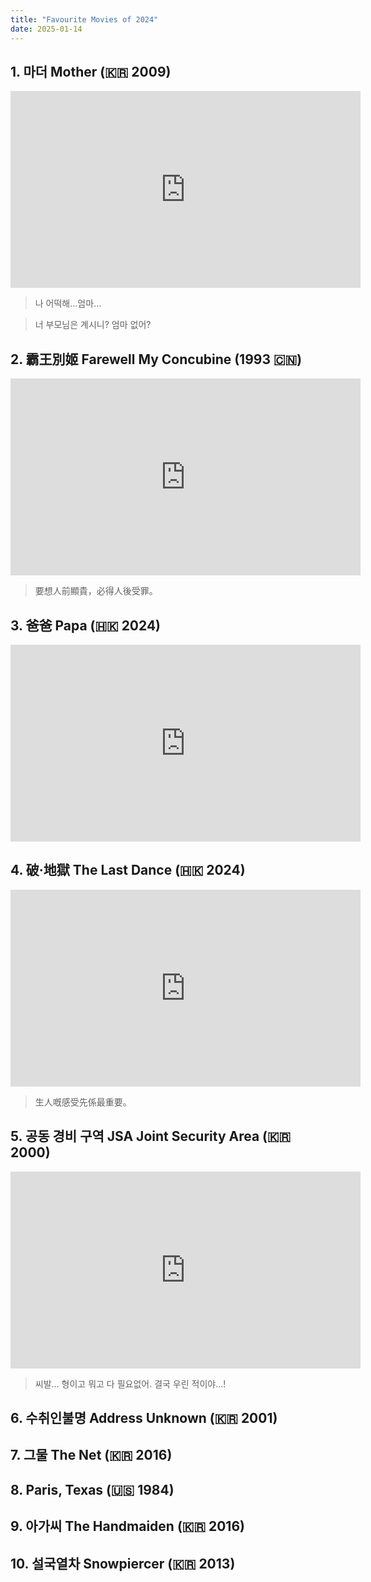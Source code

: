 ```yaml
---
title: "Favourite Movies of 2024"
date: 2025-01-14
---
```


## 1. 마더 Mother (🇰🇷 2009)

<iframe width="560" height="315" src="https://www.youtube.com/embed/iT08OXSSZxo" title="YouTube video player" frameborder="0" allow="accelerometer; autoplay; clipboard-write; encrypted-media; gyroscope; picture-in-picture; web-share" referrerpolicy="strict-origin-when-cross-origin" allowfullscreen></iframe>

> 나 어떡해...엄마...

> 너 부모님은 계시니? 엄마 없어?

## 2. 霸王別姬 Farewell My Concubine (1993 🇨🇳)

<iframe width="560" height="315" src="https://www.youtube.com/embed/QBjd8KKl27U" title="YouTube video player" frameborder="0" allow="accelerometer; autoplay; clipboard-write; encrypted-media; gyroscope; picture-in-picture; web-share" referrerpolicy="strict-origin-when-cross-origin" allowfullscreen></iframe>

> 要想人前顯貴，必得人後受罪。

## 3. 爸爸 Papa (🇭🇰 2024)

<iframe width="560" height="315" src="https://www.youtube.com/embed/0ydY" title="YouTube video player" frameborder="0" allow="accelerometer; autoplay; clipboard-write; encrypted-media; gyroscope; picture-in-picture; web-share" referrerpolicy="strict-origin-when-cross-origin" allowfullscreen></iframe>

## 4. 破·地獄 The Last Dance (🇭🇰 2024)

<iframe width="560" height="315" src="https://www.youtube.com/embed/qxM1kDmF_eE" title="YouTube video player" frameborder="0" allow="accelerometer; autoplay; clipboard-write; encrypted-media; gyroscope; picture-in-picture; web-share" referrerpolicy="strict-origin-when-cross-origin" allowfullscreen></iframe>

> 生人嘅感受先係最重要。

## 5. 공동 경비 구역 JSA Joint Security Area (🇰🇷 2000)

<iframe width="560" height="315" src="https://www.youtube.com/embed/KjvJzHMg__E" title="YouTube video player" frameborder="0" allow="accelerometer; autoplay; clipboard-write; encrypted-media; gyroscope; picture-in-picture; web-share" referrerpolicy="strict-origin-when-cross-origin" allowfullscreen></iframe>

> 씨발... 형이고 뭐고 다 필요없어. 결국 우린 적이야...!

## 6. 수취인불명 Address Unknown (🇰🇷 2001)

## 7. 그물 The Net (🇰🇷 2016)

## 8. Paris, Texas (🇺🇸 1984)

## 9. 아가씨 The Handmaiden (🇰🇷 2016)

## 10. 설국열차 Snowpiercer (🇰🇷 2013)
